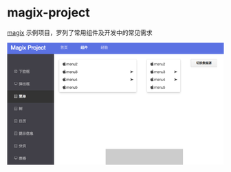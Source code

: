﻿# magix-project
[magix](https://github.com/thx/magix) 示例项目，罗列了常用组件及开发中的常见需求

![snapshot](snapshot.png)